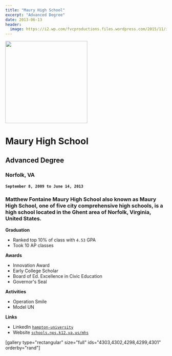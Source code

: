 ```yaml
---
title: "Maury High School"
excerpt: "Advanced Degree"
date: 2013-06-13
header:
  image: https://i2.wp.com/fvcproductions.files.wordpress.com/2015/11/img_0164.jpg
---
```


<img src="https://schools.nps.k12.va.us/mhs/wp-content/uploads/sites/58/2013/09/TheCommodoreLogo.jpg" width="256" height="256" />

# Maury High School
## Advanced Degree
### Norfolk, VA
#### `September 8, 2009 to June 14, 2013`

<h3 class="intro">Matthew Fontaine Maury High School also known as Maury High School, one of five city comprehensive high schools, is a high school located in the Ghent area of Norfolk, Virginia, United States.</h3>

**Graduation**

- Ranked top 10% of class with `4.53` GPA
- Took 10 AP classes

**Awards**

- Innovation Award
- Early College Scholar
- Board of Ed. Excellence in Civic Education
- Governor's Seal

**Activities**

- Operation Smile
- Model UN

**Links**

- LinkedIn <a href="https://www.linkedin.com/edu/hampton-university-19579" target="_blank">`hampton-university`</a>
- Website <a href="http://schools.nps.k12.va.us/mhs/" target="_blank">`schools.nps.k12.va.us/mhs`</a>

[gallery type="rectangular" size="full" ids="4303,4302,4298,4299,4301" orderby="rand"]